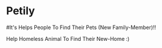 # Petily

#It's Helps People To Find Their Pets (New Family-Member)!!

Help Homeless Animal To Find Their New-Home :)
